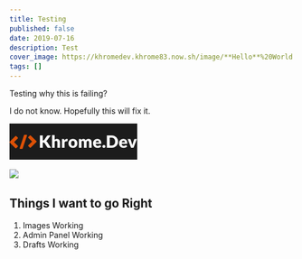 ```yaml
---
title: Testing
published: false
date: 2019-07-16
description: Test
cover_image: https://khromedev.khrome83.now.sh/image/**Hello**%20World.png?theme=royal-blue&pattern=bubbles&screen=cover-image&undraw=version-control
tags: []
---
```


Testing why this is failing?

I do not know. Hopefully this will fix it.

![](uploads/Forestry%20Logo.png)

![](https://thepracticaldev.s3.amazonaws.com/i/je4wl8m2fjnby161ql40.gif)

## Things I want to go Right

1. Images Working
2. Admin Panel Working
3. Drafts Working
